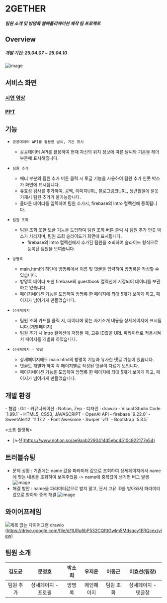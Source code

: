 # 2GETHER
#####  팀원 소개 및 방명록 웹애플리케이션 제작 팀 프로젝트

## Overview
##### 개발 기간: 25.04.07 ~ 25.04.10
![image](https://github.com/user-attachments/assets/96c12cbc-3aab-4e35-9157-3a1fee947735)

## 서비스 화면

### [시연 영상](https://drive.google.com/file/d/1Kif0_1ZqQEgGe2L2wgcdm5VFThFMgmbL/view)

### [PPT](https://www.canva.com/design/DAGkOLkAljU/dVlau21AzVbulnBwD2e6Ng/view?utm_content=DAGkOLkAljU&utm_campaign=share_your_design&utm_medium=link2&utm_source=shareyourdesignpanel)

  
## 기능 

- `공공데이터 API를 활용한 날씨, 기온 표시`
	- 공공데이터 API를 활용하여 현재 자신의 위치 정보에 따른 날씨와 기온을 헤더부분에 표시해줍니다.

- `팀원 추가`
  - 배너 부분의 팀원 추가 버튼 클릭 시 토글 기능을 사용하여 팀원 추가 인풋 박스가 화면에 표시됩니다.
  - 유효성 검사를 추가하여, 공백, 이미지URL, 블로그링크URL, 생년월일에 잘못 기재시 팀원 추가가 불가능합니다.
  - 올바른 데이터를 입력하여 팀원 추가시, firebase의 Intro 컬렉션에 등록됩니다.

- `팀원 조회`
  - 팀원 조회 또한 토글 기능을 도입하여 팀원 조회 버튼 클릭 시 팀원 추가 인풋 박스가 사라지며, 팀원 조회 슬라이드가 화면에 표시됩니다.
	- firebase의 Intro 컬렉션에서 추가된 팀원을 조회하여 슬라이드 형식으로 등록된 팀원을 보여줍니다.
 
- `방명록`
	- main.html의 하단에 방명록에서 이름 및 댓글을 입력하여 방명록을 작성할 수 있습니다.
  - 방명록 데이터 또한 firebase의 guestbook 컬렉션에 저장되어 데이터를 보관하고 있습니다.
  - 페이지네이션 기능을 도입하여 방명록 한 페이지에 최대 5개가 보이게 하고, 페이지가 넘어가게 만들었습니다.
   
- `상세페이지`
	- 팀원 조회 카드를 클릭 시, 데이터에 맞는 자기소개 내용을 상세페이지에 표시됩니다.(개별페이지)
  - 팀원 추가 시 Intro 컬렉션에 저장될 때, 고유 ID값을 URL 파라미터로 적용시켜서 페이지를 개별화 하였습니다.
 
- `상세페이지 - 댓글`
	- 상세페이지에도 main.html의 방명록 기능과 유사한 댓글 기능이 있습니다.
  - 댓글도 개별화 하여 각 페이지별로 작성된 댓글이 다르게 보입니다.
  - 페이지네이션 기능을 도입하여 방명록 한 페이지에 최대 5개가 보이게 하고, 페이지가 넘어가게 만들었습니다.
 

## 개발 환경
<Management Tool>
- 협업 : Git
- 커뮤니케이션 : Notion, Zep
- 디자인 : draw.io

<IDE>
- Visual Studio Code `1.99.1`

<Frontend>
-  HTML5, CSS3, JAVASCRIPT

<API>
- OpenAI API

<DB>
- firebase `9.22.0`

<Library>
- SweetAlert2 `11.17.2`
- Font Awesome
- Swiper `v11`
- Bootstrap `5.3.5`

<소통 플랫폼> 
- [노션][(https://www.notion.so/ae9aab2290414d5ebc4510c922177e54)](https://www.notion.so/teamsparta/2-_2gether-1ce2dc3ef51480fa8883d455506b4f84)



## 트러블슈팅
- 문제 상황 : 기존에는 name 값을 파라미터 값으로 조회하여 상세페이지에서 name에 맞는 내용을 조회하여 보여주었음 -> name에 중복값이 생기면 버그 발생
![image](https://github.com/user-attachments/assets/ac0989c9-d624-43da-a868-a5fe861758b5)
- 해결 방안 : name을 파라미터값으로 받지 말고, 문서 고유 ID를 받아와서 파라미터 값으로 받아와 중복 해결
![image](https://github.com/user-attachments/assets/db969ff5-2a3f-40ad-a191-60539becdfd2)


## 와이어프레임
![제목 없는 다이어그램 drawio](https://github.com/user-attachments/assets/7e73caa2-ebad-444a-8f3c-1c2871bc2760)
(https://drive.google.com/file/d/1URu6bP532CQfttGwlm5Mdsqcy1ERQcex/view)

## 팀원 소개

| 김도균 | 문정호 | 박소희 | 우지운 | 이동근 | 이효선(팀장) |
|:----------:|:----------:|:----------:|:----------:|:----------:|:----------:|
| 팀원 추가 | 상세페이지 - 프로필 | 방명록 | 메인페이지 | 팀원 조회 | 상세페이지 - 댓글창 |

